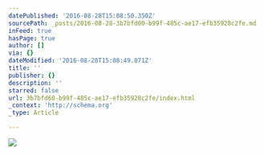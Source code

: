 ```yaml
---
datePublished: '2016-08-28T15:08:50.350Z'
sourcePath: _posts/2016-08-28-3b7bfd60-b99f-485c-ae17-efb35928c2fe.md
inFeed: true
hasPage: true
author: []
via: {}
dateModified: '2016-08-28T15:08:49.871Z'
title: ''
publisher: {}
description: ''
starred: false
url: 3b7bfd60-b99f-485c-ae17-efb35928c2fe/index.html
_context: 'http://schema.org'
_type: Article

---
```

![](https://the-grid-user-content.s3-us-west-2.amazonaws.com/b68bf0f2-efc8-4988-9ea0-a15037ca41bc.png)
